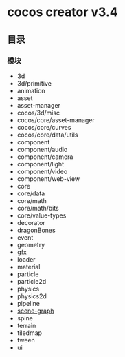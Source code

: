 # cocos creator v3.4
## 目录
### 模块
- 3d
- 3d/primitive
- animation
- asset
- asset-manager
- cocos/3d/misc
- cocos/core/asset-manager
- cocos/core/curves
- cocos/core/data/utils
- component
- component/audio
- component/camera
- component/light
- component/video
- component/web-view
- core
- core/data
- core/math
- core/math/bits
- core/value-types
- decorator
- dragonBones
- event
- geometry
- gfx
- loader
- material
- particle
- particle2d
- physics
- physics2d
- pipeline
- [scene-graph](https://github.com/Stone-roar/blogs/blob/main/Cocos%20creator%20%E5%AD%A6%E4%B9%A0%E7%AC%94%E8%AE%B0/api/Modules:%20scene-graph/Table%20of%20contents%2030.md "场景图形")
- spine
- terrain
- tiledmap
- tween
- ui
